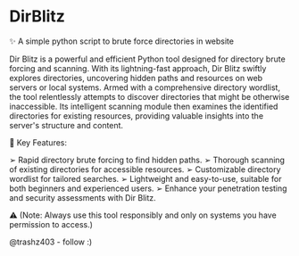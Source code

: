 # DirBlitz

✨ A simple python script to brute force directories in website

Dir Blitz is a powerful and efficient Python tool designed for directory brute forcing and scanning. With its lightning-fast approach, Dir Blitz swiftly explores directories, uncovering hidden paths and resources on web servers or local systems. Armed with a comprehensive directory wordlist, the tool relentlessly attempts to discover directories that might be otherwise inaccessible. Its intelligent scanning module then examines the identified directories for existing resources, providing valuable insights into the server's structure and content.

🔑 Key Features:

➢ Rapid directory brute forcing to find hidden paths.
➢ Thorough scanning of existing directories for accessible resources.
➢ Customizable directory wordlist for tailored searches.
➢ Lightweight and easy-to-use, suitable for both beginners and experienced users.
➢ Enhance your penetration testing and security assessments with Dir Blitz.


⚠ (Note: Always use this tool responsibly and only on systems you have permission to access.)

@trashz403 - follow :)



